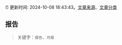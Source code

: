 :alarm_clock: 更新时间: 2024-10-08 18:43:43。[文章来源](/README.md)、[文章分类](/TAGS.md)

## 报告


> 关键字：`报告`、`月报`



